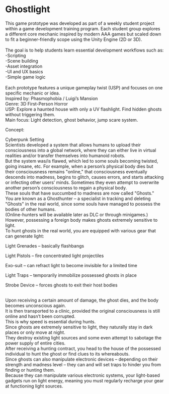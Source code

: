 # Ghostlight<br/>
This game prototype was developed as part of a weekly student project within a game development training program. Each student group explores a different core mechanic inspired by modern AAA games but scaled down to fit a beginner-friendly scope using the Unity Engine (2D or 3D).<br/>
<br/>
The goal is to help students learn essential development workflows such as:<br/>
  -Scripting<br/>
  -Scene building<br/>
  -Asset integration<br/>
  -UI and UX basics<br/>
  -Simple game logic<br/>
<br/>
Each prototype features a unique gameplay twist (USP) and focuses on one specific mechanic or idea.<br/>
Inspired by: Phasmophobia / Luigi’s Mansion<br/>
Genre: 3D First-Person Horror<br/>
USP: Explore a haunted house with only a UV flashlight. Find hidden ghosts without triggering them.<br/>
Main focus: Light detection, ghost behavior, jump scare system.<br/>

Concept:

Cyberpunk Setting</br>
Scientists developed a system that allows humans to upload their consciousness into a global network, where they can either live in virtual realities and/or transfer themselves into humanoid robots.
</br>
But the system was/is flawed, which led to some souls becoming twisted, going insane, etc. For example, when a person’s physical body dies but their consciousness remains "online," that consciousness eventually descends into madness, begins to glitch, causes errors, and starts attacking or infecting other users’ minds. Sometimes they even attempt to overwrite another person’s consciousness to regain a physical body.
</br>
These souls that have succumbed to madness are now called "Ghosts."
</br>
You are known as a Ghosthunter – a specialist in tracking and deleting "Ghosts" in the real world, since some souls have managed to possess the bodies of other humans.
</br>
(Online-hunters will be available later as DLC or through minigames.)
</br>
However, possessing a foreign body makes ghosts extremely sensitive to light.
</br>
To hunt ghosts in the real world, you are equipped with various gear that can generate light:</br>

Light Grenades – basically flashbangs</br>

Light Pistols – fire concentrated light projectiles</br>

Exo-suit – can refract light to become invisible for a limited time</br>

Light Traps – temporarily immobilize possessed ghosts in place</br>

Strobe Device – forces ghosts to exit their host bodies</br>

</br>
Upon receiving a certain amount of damage, the ghost dies, and the body becomes unconscious again.
</br>
It is then transported to a clinic, provided the original consciousness is still online and hasn’t been corrupted.
</br>
This is why speed is essential during hunts.
</br>
Since ghosts are extremely sensitive to light, they naturally stay in dark places or only move at night.
</br>
They destroy existing light sources and some even attempt to sabotage the power supply of entire cities.
</br>
After receiving a hunting contract, you head to the house of the possessed individual to hunt the ghost or find clues to its whereabouts.
</br>
Since ghosts can also manipulate electronic devices – depending on their strength and madness level – they can and will set traps to hinder you from finding or hunting them.
</br>
Because they can manipulate various electronic systems, your light-based gadgets run on light energy, meaning you must regularly recharge your gear at functioning light sources.
</br>